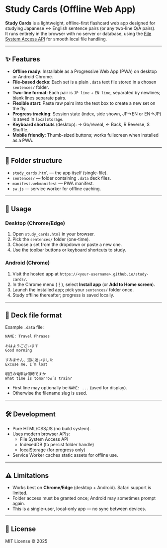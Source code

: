 # Study Cards (Offline Web App)

**Study Cards** is a lightweight, offline-first flashcard web app designed for studying Japanese ↔ English sentence pairs (or any two-line Q/A pairs).  
It runs entirely in the browser with no server or database, using the [File System Access API](https://developer.mozilla.org/en-US/docs/Web/API/File_System_Access_API) for smooth local file handling.

---

## ✨ Features
- **Offline ready**: Installable as a Progressive Web App (PWA) on desktop or Android Chrome.
- **File-based decks**: Each set is a plain `.data` text file stored in a chosen `sentences/` folder.
- **Two-line format**: Each pair is `JP line` + `EN line`, separated by newlines; blank lines separate pairs.
- **Flexible start**: Paste raw pairs into the text box to create a new set on the fly.
- **Progress tracking**: Session state (index, side shown, JP→EN or EN→JP) is saved in `localStorage`.
- **Keyboard shortcuts** (desktop): → Go/reveal, ← Back, R Reverse, S Shuffle.
- **Mobile friendly**: Thumb-sized buttons; works fullscreen when installed as a PWA.

---

## 📂 Folder structure
- `study_cards.html` — the app itself (single-file).
- `sentences/` — folder containing `.data` deck files.
- `manifest.webmanifest` — PWA manifest.
- `sw.js` — service worker for offline caching.

---

## 🚀 Usage

### Desktop (Chrome/Edge)
1. Open `study_cards.html` in your browser.
2. Pick the `sentences/` folder (one-time).
3. Choose a set from the dropdown or paste a new one.
4. Use the toolbar buttons or keyboard shortcuts to study.

### Android (Chrome)
1. Visit the hosted app at `https://<your-username>.github.io/study-cards/`.
2. In the Chrome menu (**⋮**), select **Install app** (or **Add to Home screen**).
3. Launch the installed app; pick your `sentences/` folder once.
4. Study offline thereafter; progress is saved locally.

---

## 📝 Deck file format
Example `.data` file:

```text
NAME: Travel Phrases

おはようございます
Good morning

すみません、道に迷いました
Excuse me, I’m lost

明日の電車は何時ですか
What time is tomorrow’s train?
```

- First line may optionally be `NAME: ...` (used for display).
- Otherwise the filename slug is used.

---

## 🛠 Development
- Pure HTML/CSS/JS (no build system).
- Uses modern browser APIs:
  - File System Access API
  - IndexedDB (to persist folder handle)
  - localStorage (for progress only)
- Service Worker caches static assets for offline use.

---

## ⚠️ Limitations
- Works best on **Chrome/Edge** (desktop + Android). Safari support is limited.
- Folder access must be granted once; Android may sometimes prompt again.
- This is a single-user, local-only app — no sync between devices.

---

## 📄 License
MIT License © 2025